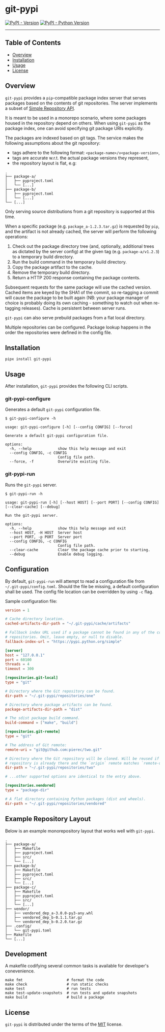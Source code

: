 # git-pypi

[![PyPI - Version](https://img.shields.io/pypi/v/git-pypi.svg)](https://pypi.org/project/git-pypi)
[![PyPI - Python Version](https://img.shields.io/pypi/pyversions/git-pypi.svg)](https://pypi.org/project/git-pypi)

-----

## Table of Contents

- [Overview](#overview)
- [Installation](#installation)
- [Usage](#usage)
- [License](#license)

## Overview

`git-pypi` provides a `pip`-compatible package index server that serves
packages based on the contents of git repositories. The server implements a
subset of [Simple Repository API](https://packaging.python.org/en/latest/specifications/simple-repository-api/).

It is meant to be used in a monorepo scenario, where some packages housed in
the repository depend on others. When using `git-pypi` as the package index,
one can avoid specifying git package URIs explicitly.

The packages are indexed based on git tags. The service makes the following
assumptions about the git repository:

* tags adhere to the following format: `<package-name>/v<package-version>`,
* tags are accurate w.r.t. the actual package versions they represent,
* the repository layout is flat, e.g:

```
.
├── package-a/
│   ├── pyproject.toml
│   └── [...]
├── package-b/
│   ├── pyproject.toml
│   └── [...]
└── [...]
```

Only serving source distributions from a git repository is supported at this
time.

When a specific package (e.g. `package_a-1.2.3.tar.gz`) is requested by `pip`,
and the artifact is not already cached, the server will perform the following
operations:

1. Check out the package directory tree (and, optionally, additional trees as
   dictated by the server config) at the given tag (e.g. `package-a/v1.2.3`) to
   a temporary build directory.
2. Run the build command in the temporary build directory.
3. Copy the package artifact to the cache.
4. Remove the temporary build directory.
5. Return a HTTP 200 response containing the package contents.

Subsequent requests for the same package will use the cached version. Cached
items are keyed by the SHA1 of the commit, so re-tagging a commit will cause
the package to be built again (NB: your package manager of choice is probably
doing its own caching - something to watch out when re-tagging releases).
Cache is persistent between server runs.

`git-pypi` can also serve prebuild packages from a flat local directory.

Multiple repositories can be configured. Package lookup happens in the order
the repositories were defined in the config file.

## Installation

```console
pipx install git-pypi
```

## Usage

After installation, `git-pypi` provides the following CLI scripts.

### git-pypi-configure

Generates a default `git-pypi` configuration file.

```console
$ git-pypi-configure -h

usage: git-pypi-configure [-h] [--config CONFIG] [--force]

Generate a default git-pypi configuration file.

options:
  -h, --help            show this help message and exit
  --config CONFIG, -c CONFIG
                        Config file path.
  --force, -f           Overwrite existing file.
```

### git-pypi-run

Runs the `git-pypi` server.

```console
$ git-pypi-run -h

usage: git-pypi-run [-h] [--host HOST] [--port PORT] [--config CONFIG] [--clear-cache] [--debug]

Run the git-pypi server.

options:
  -h, --help            show this help message and exit
  --host HOST, -H HOST  Server host
  --port PORT, -p PORT  Server port
  --config CONFIG, -c CONFIG
                        Config file path.
  --clear-cache         Clear the package cache prior to starting.
  --debug               Enable debug logging.
```

## Configuration

By default, `git-pypi-run` will attempt to read a configuration file from
`~/.git-pypi/config.toml`. Should the file be missing, a default configuration
shall be used. The config file location can be overridden by using `-c` flag.

Sample configuration file:

```toml
version = 1

# Cache directory location.
cached-artifacts-dir-path = "~/.git-pypi/cache/artifacts"

# Fallback index URL used if a package cannot be found in any of the configured
# repositories. Omit, leave empty, or null to disable.
fallback-index-url = "https://pypi.python.org/simple"

[server]
host = "127.0.0.1"
port = 60100
threads = 4
timeout = 300

[repositories.git-local]
type = "git"

# Directory where the Git repository can be found.
dir-path = "~/.git-pypi/repositories/one"

# Directory where package artifacts can be found.
package-artifacts-dir-path = "dist"

# The sdist package build command.
build-command = ["make", "build"]

[repositories.git-remote]
type = "git"

# The address of Git remote:
remote-uri = "git@github.com:pierec/two.git"

# Directory where the Git repository will be cloned. Will be reused if the
# repository is already there and the `origin` remote matches `remote-uri`.
dir-path = "~/.git-pypi/repositories/two"

# ...other supported options are identical to the entry above.

[repositories.vendored]
type = "package-dir"

# A flat directory containing Python packages (dist and wheels).
dir-path = "~/.git-pypi/repositories/vendored"
```

## Example Repository Layout

Below is an example monorepository layout that works well with `git-pypi`.

```
.
├── package-a/
│   ├── Makefile
│   ├── pyproject.toml
│   ├── src/
│   └── [...]
├── package-b/
│   ├── Makefile
│   ├── pyproject.toml
│   ├── src/
│   └── [...]
├── package-c/
│   ├── Makefile
│   ├── pyproject.toml
│   ├── src/
│   └── [...]
├── vendor/
│   ├── vendored_dep_a-3.0.0-py3-any.whl
│   ├── vendored_dep_b-0.1.1.tar.gz
│   └── vendored_dep_b-0.2.0.tar.gz
├── .config/
│   └── git-pypi.toml
├── Makefile
└── [...]
```

## Development

A makefile codifying several common tasks is available for developer's
conevenience.

```console
make fmt                    # format the code
make check                  # run static checks
make test                   # run tests
make test-update-snapshots  # run tests and update snapshots
make build                  # build a package
```

## License

`git-pypi` is distributed under the terms of the [MIT](https://spdx.org/licenses/MIT.html) license.
